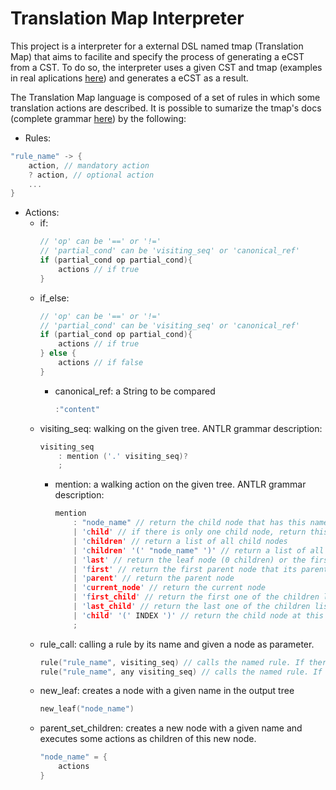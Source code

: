 # Translation Map Interpreter

This project is a interpreter for a external DSL named tmap (Translation Map) that aims to facilite and specify the process of generating a eCST from a CST. To do so, the interpreter uses a given CST and tmap (examples in real aplications [here](https://github.com/RafaelSantosBraz/StS-Compilation-Framework/tree/master/runtime/Tmaps)) and generates a eCST as a result.

The Translation Map language is composed of a set of rules in which some translation actions are described. It is possible to sumarize the tmap's docs (complete grammar [here](https://github.com/RafaelSantosBraz/StS-Compilation-Framework/tree/master/TranslationMapInterpreter/grammar/parser)) by the following:

* Rules:
```c++
"rule_name" -> {
    action, // mandatory action
    ? action, // optional action
    ...
}
```

* Actions:
    * if:
        ```c++
        // 'op' can be '==' or '!='
        // 'partial_cond' can be 'visiting_seq' or 'canonical_ref'
        if (partial_cond op partial_cond){
            actions // if true
        }
        ```
    * if_else:
        ```c++
        // 'op' can be '==' or '!='
        // 'partial_cond' can be 'visiting_seq' or 'canonical_ref'
        if (partial_cond op partial_cond){
            actions // if true
        } else {
            actions // if false
        }
        ``` 
        * canonical_ref: a String to be compared
            ```c++
            :"content"
            ```
    * visiting_seq: walking on the given tree. ANTLR grammar description:
        ```c++
        visiting_seq
            : mention ('.' visiting_seq)?
            ;
        ```
        * mention: a walking action on the given tree. ANTLR grammar description:
            ```c++
            mention
                : "node_name" // return the child node that has this name
                | 'child' // if there is only one child node, return this child
                | 'children' // return a list of all child nodes 
                | 'children' '(' "node_name" ')' // return a list of all child nodes that have the "node_name"
                | 'last' // return the leaf node (0 children) or the first node that has more than 1 child
                | 'first' // return the first parent node that its parent has more than 1 child, or the parent node that has no parent
                | 'parent' // return the parent node
                | 'current_node' // return the current node
                | 'first_child' // return the first one of the children list
                | 'last_child' // return the last one of the children list
                | 'child' '(' INDEX ')' // return the child node at this 'INDEX'
                ;
            ```
    * rule_call: calling a rule by its name and given a node as parameter.
        ```c++
        rule("rule_name", visiting_seq) // calls the named rule. If there are more than 1 node in 'visiting_seq', the rule is called for each one of them.
        rule("rule_name", any visiting_seq) // calls the named rule. If there are more than 1 node in 'visiting_seq', the rule is called for each one of them. The 'any' means optional result
        ```
    * new_leaf: creates a node with a given name in the output tree
        ```c++
        new_leaf("node_name")
        ```
    * parent_set_children: creates a new node with a given name and executes some actions as children of this new node.
        ```c++        
        "node_name" = {
            actions
        }
        ```     
